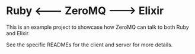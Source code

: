 # Ruby <--- ZeroMQ ---> Elixir

This is an example project to showcase how ZeroMQ can talk to both Ruby and Elixir.

See the specific READMEs for the client and server for more details.